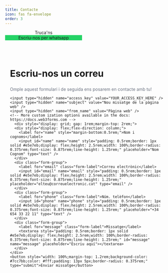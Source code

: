 ```yaml
---
title: Contacte
icon: fas fa-envelope
order: 3
---
```

<div style="text-align:center;">
<div class="btn" style="width:50%;" href="tel:+34679259402"><i class="fa-solid fa-phone"></i>Truca'ns</div>

<div class="btn" style="background-color:#25d366;width:50%;" href="https://wa.me/+34679259402"><i class="fa-brands fa-whatsapp"></i>Escriu-nos per whatsapp</div>
</div>

<section style="width: 100%; max-width: 40rem;margin-left: auto;margin-right: auto;padding: 3rem 1rem;">
  <div style="margin-top: 1rem;">
    <h2 style="  font-size: 1.875rem;line-height: 2.25rem;font-weight: 700;">Escriu-nos un correu</h2>
    <p style="color: rgb(107 114 128);">
      Omple aquest formulari i de seguida ens posarem en contacte amb tu!
    </p>
  </div>

  <form class="contact-form" action="https://api.web3forms.com/submit" method="POST">

    <input type="hidden" name="access_key" value="YOUR_ACCESS_KEY_HERE" />
    <input type="hidden" name="subject" value="Nou missatge de la pàgina web" />
    <input type="hidden" name="from_name" value="Pàgina web" />
    <!-- More custom ization options available in the docs: https://docs.web3forms.com -->
      <div style="display: grid; gap: 1rem;margin-top: 2rem;">
      <div style="display: flex;flex-direction: column;">
        <label for="name" style="margin-bottom:0.5rem;">Nom i cognoms</label>
        <input id="name" name="name" style="padding: 0.5rem;border: 1px solid #e5e7eb;display: flex;height: 2.5rem;width: 100%;border-radius: 0.375rem;font-size: 0.875rem;line-height: 1.25rem;" placeholder="Nom Cognom" type="text" />
      </div>
      <div class="form-group">
        <label for="email" class="form-label">Correu electrònic</label>
        <input id="email" name="email" style="padding: 0.5rem;border: 1px solid #e5e7eb;display: flex;height: 2.5rem;width: 100%;border-radius: 0.375rem;font-size: 0.875rem;line-height: 1.25rem;" placeholder="elteu@correuelectronic.cat" type="email" />
      </div>
      <div class="form-group">
        <label for="phone" class="form-label">Núm. telèfon</label>
        <input id="phone" name="phone" style="padding: 0.5rem;border: 1px solid #e5e7eb;display: flex;height: 2.5rem;width: 100%;border-radius: 0.375rem;font-size: 0.875rem;line-height: 1.25rem;" placeholder="+34 654 33 22 11" type="text" />
      </div>
      <div class="form-group">
        <label for="message" class="form-label">Missatge</label>
        <textarea style="padding: 0.5rem;border: 1px solid #e5e7eb;display: flex;height: 2.5rem;width: 100%;border-radius: 0.375rem;font-size: 0.875rem;line-height: 1.25rem;" id="message" name="message" placeholder="Escriu aquí"></textarea>
      </div>
    </div>
    <button style="width: 100%;margin-top: 1.2rem;background-color: #7cc7bb;color: #fff;padding: 13px 5px;border-radius: 0.375rem;" type="submit">Enviar missatge</button>
  </form>

</section>

